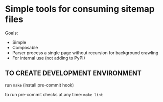 # Simple tools for consuming sitemap files

Goals:
* Simple
* Composable
* Parser process a single page without recursion for background crawling
* For internal use (not adding to PyPI)

## TO CREATE DEVELOPMENT ENVIRONMENT

run `make` (install pre-commit hook)

to run pre-commit checks at any time: `make lint`

